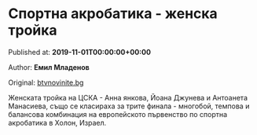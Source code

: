 
# Спортна акробатика - женска тройка

Published at: **2019-11-01T00:00:00+00:00**

Author: **Емил Младенов**

Original: [btvnovinite.bg](https://btvnovinite.bg/az-reporterut/drugi/sportna-akrobatika-zhenska-trojka_536645.html)

Женската тройка на ЦСКА - Анна янкова, Йоана Джунева и Антоанета Манасиева, също се класираха за трите финала - многобой, темпова и балансова комбинация на европейското първенство по спортна акробатика в Холон, Израел.
